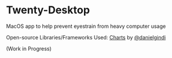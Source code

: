 # Twenty-Desktop
MacOS app to help prevent eyestrain from heavy computer usage

Open-source Libraries/Frameworks Used:
[Charts](https://github.com/danielgindi/Charts) by [@danielgindi](https://github.com/danielgindi)

(Work in Progress)
